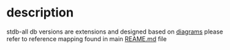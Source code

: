 # description

stdb-all db versions are extensions and designed based on [diagrams](https://github.com/ShareTraitProject/ShareTraitDatabase/tree/main/diagrams)
please refer to reference mapping found in main [REAME.md](https://github.com/ShareTraitProject/ShareTraitDatabase/blob/main/db/README.md) file
